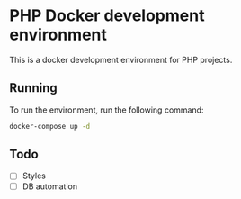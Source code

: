 # PHP Docker development environment

This is a docker development environment for PHP projects.

## Running

To run the environment, run the following command:

```bash
docker-compose up -d
```

## Todo

- [ ] Styles
- [ ] DB automation